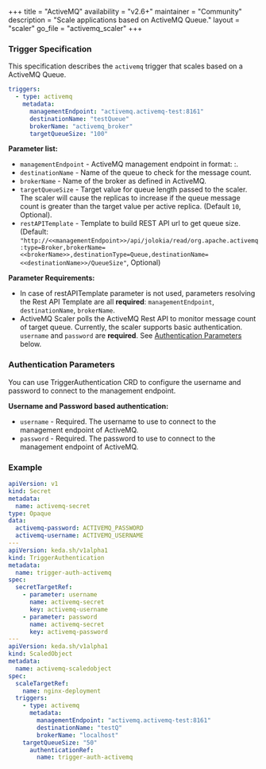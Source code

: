 +++
title = "ActiveMQ"
availability = "v2.6+"
maintainer = "Community"
description = "Scale applications based on ActiveMQ Queue."
layout = "scaler"
go_file = "activemq_scaler"
+++

### Trigger Specification

This specification describes the `activemq` trigger that scales based on a ActiveMQ Queue.

```yaml
triggers:
  - type: activemq
    metadata:
      managementEndpoint: "activemq.activemq-test:8161"
      destinationName: "testQueue"
      brokerName: "activemq_broker"
      targetQueueSize: "100"
```

**Parameter list:**

- `managementEndpoint` - ActiveMQ management endpoint in format: <hostname>:<port>.
- `destinationName` - Name of the queue to check for the message count.
- `brokerName` - Name of the broker as defined in ActiveMQ.
- `targetQueueSize` - Target value for queue length passed to the scaler. The scaler will cause the replicas to increase if the queue message count is greater than the target value per active replica. (Default `10`, Optional).
- `restAPITemplate` - Template to build REST API url to get queue size. (Default: `"http://<<managementEndpoint>>/api/jolokia/read/org.apache.activemq:type=Broker,brokerName=<<brokerName>>,destinationType=Queue,destinationName=<<destinationName>>/QueueSize"`, Optional) 

**Parameter Requirements:**

- In case of restAPITemplate parameter is not used, parameters resolving the Rest API Template are all **required**: `managementEndpoint`, `destinationName`, `brokerName`.
- ActiveMQ Scaler polls the ActiveMQ Rest API to monitor message count of target queue. Currently, the scaler supports basic authentication. `username` and `password` are **required**. See [Authentication Parameters](#authentication-parameters) below. 

### Authentication Parameters

You can use TriggerAuthentication CRD to configure the username and password to connect to the management endpoint.

**Username and Password based authentication:**

- `username` - Required. The username to use to connect to the management endpoint of ActiveMQ.
- `password` - Required. The password to use to connect to the management endpoint of ActiveMQ.

### Example

```yaml
apiVersion: v1
kind: Secret
metadata:
  name: activemq-secret
type: Opaque
data:
  activemq-password: ACTIVEMQ_PASSWORD
  activemq-username: ACTIVEMQ_USERNAME
---
apiVersion: keda.sh/v1alpha1
kind: TriggerAuthentication
metadata:
  name: trigger-auth-activemq
spec:
  secretTargetRef:
    - parameter: username
      name: activemq-secret
      key: activemq-username
    - parameter: password
      name: activemq-secret
      key: activemq-password
---
apiVersion: keda.sh/v1alpha1
kind: ScaledObject
metadata:
  name: activemq-scaledobject
spec:
  scaleTargetRef:
    name: nginx-deployment
  triggers:
    - type: activemq
      metadata:
        managementEndpoint: "activemq.activemq-test:8161"
        destinationName: "testQ"
        brokerName: "localhost"
	targetQueueSize: "50"
      authenticationRef:
        name: trigger-auth-activemq
```
